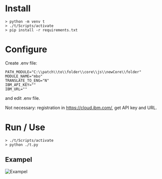 # Install
```
> python -m venv t
> ./t/Scripts/activate  
> pip install -r requirements.txt
```

# Configure
Create .env file: 
```
PATH_MODULE="С:\\patch\\to\\folder\\core\\js\\newCore\\folder"
MODULE_NAME="mbo"
TRANSLATE_TO_ENG="N"
IBM_API_KEY=""
IBM_URL=""
```
and edit .env file. 

Not necessary: registration in https://cloud.ibm.com/, get API key and URL.

# Run / Use
```
> ./t/Scripts/activate  
> python ./t.py
```

## Exampel
![Exampel](https://i.ibb.co/k47w4Cv/Video-2021-08-03-125045.gif)
